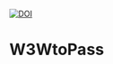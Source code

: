 [![DOI](https://zenodo.org/badge/707416498.svg)](https://zenodo.org/doi/10.5281/zenodo.11213939)

# W3WtoPass
